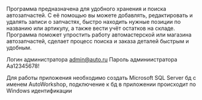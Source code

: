 Программа предназначена для удобного хранения и поиска автозапчастей. С её помощью вы можете добавлять, редактировать и удалять записи о запчастях, быстро находить нужные позиции по названию или артикулу, а также вести учёт остатков на складе. Программа поможет упростить работу автомастерской или магазина автозапчастей, сделает процесс поиска и заказа деталей быстрым и удобным.

Логин администратора admin@auto.ru
Пароль админиистратора Aa12345678!

Для работы приложения необходимо создать Microsoft SQL Server бд с именем AutoWorkshop, подключение к бд в приложении происходит по Windows идентификации
